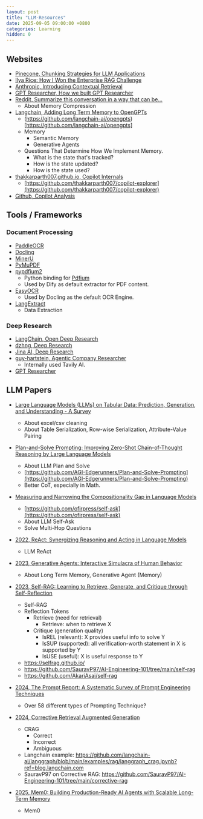 ```yaml
---
layout: post
title: "LLM-Resources"
date: 2025-09-05 09:00:00 +0800
categories: Learning
hidden: 0
---
```


## Websites

- [Pinecone, Chunking Strategies for LLM Applications](https://www.pinecone.io/learn/chunking-strategies/)
- [Ilya Rice: How I Won the Enterprise RAG Challenge](https://abdullin.com/ilya/how-to-build-best-rag/)
- [Anthropic, Introducing Contextual Retrieval](https://www.anthropic.com/news/contextual-retrieval)
- [GPT Researcher, How we built GPT Researcher](https://docs.gptr.dev/blog/building-gpt-researcher)
- [Reddit, Summarize this conversation in a way that can be...](https://www.reddit.com/r/LocalLLaMA/comments/1d9wdp6/summarize_this_conversation_in_a_way_that_can_be/)
    - About Memory Compression
- [Langchain, Adding Long Term Memory to OpenGPTs](https://blog.langchain.com/adding-long-term-memory-to-opengpts/)
    - (https://github.com/langchain-ai/opengpts)[https://github.com/langchain-ai/opengpts]
    - Memory
        - Semantic Memory
        - Generative Agents
    - Questions That Determine How We Implement Memory.
        - What is the state that's tracked?
        - How is the state updated?
        - How is the state used?
- [thakkarparth007.github.io, Copilot Internals](https://thakkarparth007.github.io/copilot-explorer/posts/copilot-internals)
    - [https://github.com/thakkarparth007/copilot-explorer](https://github.com/thakkarparth007/copilot-explorer)
- [Github, Copilot Analysis](https://github.com/mengjian-github/copilot-analysis)

## Tools / Frameworks

### Document Processing

- [PaddleOCR](https://github.com/PaddlePaddle/PaddleOCR)
- [Docling](https://github.com/docling-project/docling)
- [MinerU](https://github.com/opendatalab/MinerU)
- [PyMuPDF](https://github.com/pymupdf/PyMuPDF)
- [pypdfium2](https://github.com/pypdfium2-team/pypdfium2)
    - Python binding for [Pdfium](https://pdfium.googlesource.com/pdfium/)
    - Used by Dify as default extractor for PDF content.
- [EasyOCR](https://github.com/JaidedAI/EasyOCR)
    - Used by Docling as the default OCR Engine.
- [LangExtract](https://github.com/google/langextract)
    - Data Extraction

### Deep Research

- [LangChain, Open Deep Research](https://github.com/langchain-ai/open_deep_research)
- [dzhng, Deep Research](https://github.com/dzhng/deep-research)
- [Jina AI, Deep Research](https://github.com/jina-ai/node-DeepResearch)
- [guy-hartstein, Agentic Company Researcher](https://github.com/guy-hartstein/company-research-agent)
    - Internally used Tavily AI.
- [GPT Researcher](https://github.com/assafelovic/gpt-researcher)

## LLM Papers

- [Large Language Models (LLMs) on Tabular Data: Prediction, Generation, and Understanding - A Survey](https://arxiv.org/pdf/2402.17944)
    - About excel/csv cleaning
    - About Table Serialization, Row-wise Serialization, Attribute-Value Pairing

- [Plan-and-Solve Prompting: Improving Zero-Shot Chain-of-Thought Reasoning by Large Language Models](https://arxiv.org/pdf/2305.04091)
    - About LLM Plan and Solve
    - [https://github.com/AGI-Edgerunners/Plan-and-Solve-Prompting](https://github.com/AGI-Edgerunners/Plan-and-Solve-Prompting)
    - Better CoT, especially in Math.

- [Measuring and Narrowing the Compositionality Gap in Language Models](https://ofir.io/self-ask.pdf)
    - [https://github.com/ofirpress/self-ask](https://github.com/ofirpress/self-ask)
    - About LLM Self-Ask
    - Solve Multi-Hop Questions

- [2022, ReAct: Synergizing Reasoning and Acting in Language Models](https://arxiv.org/abs/2210.03629)
    - LLM ReAct

- [2023, Generative Agents: Interactive Simulacra of Human Behavior](https://arxiv.org/abs/2304.03442)
    - About Long Term Memory, Generative Agent (Memory)

- [2023, Self-RAG: Learning to Retrieve, Generate, and Critique through Self-Reflection](https://arxiv.org/abs/2310.11511)
    - Self-RAG
    - Reflection Tokens
        - Retrieve (need for retrieval)
            - Retrieve: when to retrieve X
        - Critique (generation quality)
            - IsREL (relevant): X provides useful info to solve Y
            - IsSUP (supported): all verification-worth statement in X is supported by Y
            - IsUSE (useful): X is useful response to Y
    - https://selfrag.github.io/
    - https://github.com/SauravP97/AI-Engineering-101/tree/main/self-rag
    - https://github.com/AkariAsai/self-rag

- [2024, The Prompt Report: A Systematic Survey of Prompt Engineering Techniques](https://arxiv.org/abs/2406.06608)
    - Over 58 different types of Prompting Technique?

- [2024, Corrective Retrieval Augmented Generation](https://arxiv.org/abs/2401.15884)
    - CRAG
        - Correct
        - Incorrect
        - Ambiguous
    - Langchain example: https://github.com/langchain-ai/langgraph/blob/main/examples/rag/langgraph_crag.ipynb?ref=blog.langchain.com
    - SauravP97 on Corrective RAG: https://github.com/SauravP97/AI-Engineering-101/tree/main/corrective-rag

- [2025, Mem0: Building Production-Ready AI Agents with Scalable Long-Term Memory](https://arxiv.org/abs/2504.19413)
    - Mem0